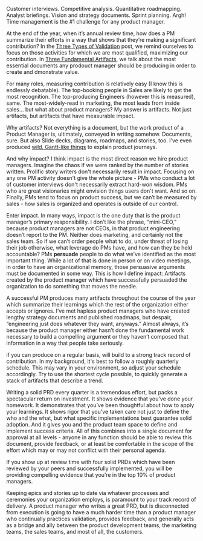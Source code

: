 Customer interviews. Competitive analysis. Quantitative roadmapping. Analyst briefings. Vision and strategy documents. Sprint planning. Argh! Time management is the #1 challenge for any product manager.

At the end of the year, when it’s annual review time, how does a PM summarize their efforts in a way that shows that they’re making a significant contribution? In the [Three Types of Validation][1] post, we remind ourselves to focus on those activities for which we are most qualified, maximizing our contribution. In [Three Fundamental Artifacts][2], we talk about the most essential documents any prodouct manager should be producing in order to create and dmonstrate value.

For many roles, measuring contribution is relatively easy (I know this is endlessly debatable). The top-booking people in Sales are likely to get the most recognition. The top-producing Engineers (however this is measured), same. The most-widely-read in marketing, the most leads from inside sales… but what about product managers? My answer is artifacts. Not just artifacts, but artifacts that have measurable impact.

Why artifacts? Not everything is a document, but the work product of a Product Manager is, ultimately, conveyed in writing somehow. Documents, sure. But also Slide decks, diagrams, roadmaps, and stories, too. I’ve even produced [wild, Gantt-like things][3] to explain product journeys.

And why impact? I think impact is the most direct reason we hire product managers. Imagine the chaos if we were ranked by the number of stories written. Prolific story writers don't necessarily result in impact. Focusing on any one PM activity doesn't give the whole picture - PMs who conduct a lot of customer interviews don't necessarily extract hard-won wisdom. PMs who are great visionaries might envision things users don't want. And so on. Finally, PMs tend to focus on product success, but we can’t be measured by sales - how sales is organized and operates is outside of our control.

Enter impact. In many ways, impact is the one duty that is the product manager’s primary responsibility. I don’t like the phrase, “mini-CEO,” because product managers are not CEOs, in that product engineering doesn’t report to the PM. Neither does marketing, and certainly not the sales team. So if we can’t order people what to do, under threat of losing their job otherwise, what leverage do PMs have, and how can they be held accountable? PMs **persuade** people to do what we’ve identified as the most important thing. While a lot of that is done in person or on video meetings, in order to have an organizational memory, those persuasive arguments must be documented in some way. This is how I define impact: Artifacts created by the product manager which have successfully persuaded the organization to do something that moves the needle.

A successful PM produces many artifacts throughout the course of the year which summarize their learnings which the rest of the organization either accepts or ignores. I’ve met hapless product managers who have created lengthy strategy documents and published roadmaps, but despair, “engineering just does whatever they want, anyways.” Almost always, it’s because the product manager either hasn’t done the fundamental work necessary to build a compelling argument or they haven’t composed that information in a way that people take seriously.

if you can produce on a regular basis, will build to a strong track record of contribution. In my background, it's best to follow a roughly quarterly schedule. This may vary in your environment, so adjust your schedule accordingly. Try to use the shortest cycle possible, to quickly generate a stack of artifacts that describe a trend.

Writing a solid PRD every quarter is a tremendous effort, but packs a spectacular return on investment. It shows evidence that you’ve done your homework. It demonstrates that you’ve been thoughtful about how to apply your learnings. It shows rigor that you’ve taken care not just to define the who and the what, but what specific implementations best guarantee solid adoption. And it gives you and the product team space to define and implement success criteria. All of this combines into a single document for approval at all levels - anyone in any function should be able to review this document, provide feedback, or at least be comfortable in the scope of the effort which may or may not conflict with their personal agenda.

If you show up at review time with four solid PRDs which have been reviewed by your peers and successfully implemented, you will be providing compelling evidence that you’re in the top 10% of product managers.

Keeping epics and stories up to date via whatever processes and ceremonies your organization employs, is paramount to your track record of delivery. A product manager who writes a great PRD, but is disconnected from execution is going to have a much harder time than a product manager who continually practices validation, provides feedback, and generally acts as a bridge and ally between the product development teams, the marketing teams, the sales teams, and most of all, the customers.

[1]:	Three-Types-of-Validation.md "Three Types of Validation"
[2]:    Three-Fundamental-Artifacts.md "Three Fundamental Artifacts"
[3]:	https://www.dropbox.com/scl/fi/qhm28oyr53gm3l8rgqi7z/MariaDB-to-PXC_TLS.jpg?rlkey=ifk4yh3k2433a8x55uvbq53kn&st=n69h56je&dl=0 "wild Gantt-like things"
[4]:	https://raw.githubusercontent.com/pm-practices/pm-blog/refs/heads/main/images/pm-quarterly-life.svg "Quarterly Cycle"
[5]:	Your-First-100-days.md "Your First 100 Days"
[6]:  https://en.wikipedia.org/wiki/Cohort_analysis "Cohort analysis (Wikipedia)"
